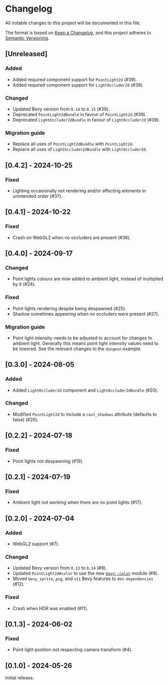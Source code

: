 # Changelog

All notable changes to this project will be documented in this file.

The format is based on [Keep a Changelog](https://keepachangelog.com/en/1.1.0/),
and this project adheres to [Semantic Versioning](https://semver.org/spec/v2.0.0.html).

## [Unreleased]

### Added

- Added required component support for `PointLight2d` (#39).
- Added required component support for `LightOccluder2d` (#39).

### Changed

- Updated Bevy version from `0.14` to `0.15` (#39).
- Deprecated `PointLight2dBundle` in favour of `PointLight2d` (#39).
- Deprecated `LightOccluder2dBundle` in favour of `LightOccluder2d` (#39).

### Migration guide

- Replace all uses of `PointLight2dBundle` with `PointLight2d`.
- Replace all uses of `LightOccluder2dBundle` with `LightOccluder2d`.

## [0.4.2] - 2024-10-25

### Fixed

- Lighting occasionally not rendering and/or affecting elements in unintended order (#37).

## [0.4.1] - 2024-10-22

### Fixed

- Crash on WebGL2 when no occluders are present (#36).

## [0.4.0] - 2024-09-17

### Changed

- Point lights colours are now added to ambient light, instead of multiplied by it (#24).

### Fixed

- Point lights rendering despite being despawned (#25).
- Shadow sometimes appearing when no occluders were present (#27).

### Migration guide

- Point light intensity needs to be adjusted to account for changes to ambient light. Generally this means point light intensity values need to be lowered. See the relevant changes to the `dungeon` example.

## [0.3.0] - 2024-08-05

### Added

- Added `LightOccluder2d` component and `LightOccluder2dBundle` (#20).

### Changed

- Modified `PointLight2d` to include a `cast_shadows` attribute (defaults to false) (#20).

## [0.2.2] - 2024-07-18

### Fixed

- Point lights not despawning (#19).

## [0.2.1] - 2024-07-19

### Fixed

- Ambient light not working when there are no point lights (#17).

## [0.2.0] - 2024-07-04

### Added

- WebGL2 support (#7).

### Changed

- Updated Bevy version from `0.13` to `0.14` (#9).
- Updated `PointLight2d#color` to use the new [`bevy::color`](https://bevyengine.org/learn/migration-guides/0-13-to-0-14/#overhaul-color) module (#9).
- Moved `bevy_sprite`, `png`, and `x11` Bevy features to `dev-dependencies` (#12).

### Fixed

- Crash when HDR was enabled (#11).

## [0.1.3] - 2024-06-02

### Fixed

- Point light position not respecting camera transform (#4).

## [0.1.0] - 2024-05-26

Initial release.
